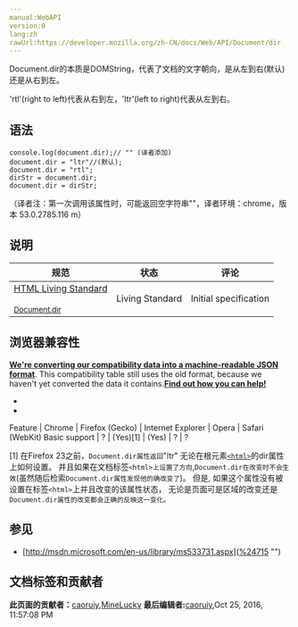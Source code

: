 ```yaml
---
manual:WebAPI
version:0
lang:zh
rawUrl:https://developer.mozilla.org/zh-CN/docs/Web/API/Document/dir
---
```






Document.dir的本质是DOMString，代表了文档的文字朝向，是从左到右(默认)还是从右到左。



&#39;rtl&#39;(right to left)代表从右到左，&#39;ltr&#39;(left to right)代表从左到右。


## 语法<a name="语法"></a>

```
console.log(document.dir);// "" (译者添加)
document.dir = "ltr"//(默认);
document.dir = "rtl";
dirStr = document.dir; 
document.dir = dirStr;

```


（译者注：第一次调用该属性时，可能返回空字符串&quot;&quot;，译者环境：chrome，版本 53.0.2785.116 m）


## 说明<a name="Specifications"></a>
规范 | 状态 | 评论 
 ---  |  ---  |  ---  | 
[HTML Living Standard<br></br><small>Document.dir</small>](%24714 "") | Living Standard | Initial specification 


## 浏览器兼容性<a name="浏览器兼容性"></a>


**[We&#39;re converting our compatibility data into a machine-readable JSON format](%3344 "")**. This compatibility table still uses the old format, because we haven&#39;t yet converted the data it contains.**[Find out how you can help!](%3392 "")**


* 
* 
Feature | Chrome | Firefox (Gecko) | Internet Explorer | Opera | Safari (WebKit) 
Basic support | ? | (Yes)[1] | (Yes) | ? | ? 





[1] 在Firefox 23之前，`Document.dir属性返回`&quot;ltr&quot; 无论在根元素[`<html>`](%12547 "HTML <html> 元素 表示一个HTML文档的根（顶级元素），所所以它也被称为根元素。其他所有其他元素必须是此元素的后代。")的dir属性上如何设置。 并且如果在文档标签`<html>上设置了方向`,`Document.dir在改变时不会生效`(虽然随后检索`Document.dir属性发现他的确改变了`)。 但是, 如果这个属性没有被设置在标签`<html>`上并且改变的该属性状态， 无论是页面可是区域的改变还是`Document.dir属性的改变都会正确的反映这一变化。`


## 参见<a name="参见"></a>

* [http://msdn.microsoft.com/en-us/library/ms533731.aspx](%24715 "")



## 文档标签和贡献者
**此页面的贡献者：**[caoruiy](%4416 ""),[MineLucky](%24716 "")
**最后编辑者:**[caoruiy](%4416 ""),<time>Oct 25, 2016, 11:57:08 PM</time>


